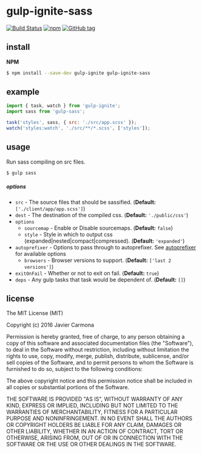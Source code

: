 # gulp-ignite-sass

[![Build Status](https://travis-ci.org/jscarmona/gulp-ignite-sass.svg?branch=master)](https://travis-ci.org/jscarmona/gulp-ignite-sass)
[![npm](https://img.shields.io/npm/dt/gulp-ignite-sass.svg?maxAge=2592000)]()
[![GitHub tag](https://img.shields.io/github/release/jscarmona/gulp-ignite-sass.svg?maxAge=2592000)]()

## install

**NPM**

```bash
$ npm install --save-dev gulp-ignite gulp-ignite-sass
```

## example

```js
import { task, watch } from 'gulp-ignite';
import sass from 'gulp-sass';

task('styles', sass, { src: './src/app.scss' });
watch('styles:watch', './src/**/*.scss', ['styles']);
```

## usage

Run sass compiling on src files.

```bash
$ gulp sass
```

##### options
- `src` - The source files that should be sassified. (**Default:** `['./client/app/app.scss']`)
- `dest` - The destination of the compiled css. (**Default:** `'./public/css'`)
- `options`
  - `sourcemap` - Enable or Disable sourcemaps. (**Default:** `false`)
  - `style` - Style in which to output css (expanded|nested|compact|compressed). (**Default:** `'expanded'`)
- `autoprefixer` - Options to pass through to autoprefixer. See [autoprefixer](https://github.com/postcss/autoprefixer#options) for available options
  - `browsers` - Browser versions to support. (**Default:** `['last 2 versions']`)
- `exitOnFail` - Whether or not to exit on fail. (**Default:** `true`)
- `deps` - Any gulp tasks that task would be dependent of. (**Default:** `[]`)

## license

The MIT License (MIT)

Copyright (c) 2016 Javier Carmona

Permission is hereby granted, free of charge, to any person obtaining a copy
of this software and associated documentation files (the "Software"), to deal
in the Software without restriction, including without limitation the rights
to use, copy, modify, merge, publish, distribute, sublicense, and/or sell
copies of the Software, and to permit persons to whom the Software is
furnished to do so, subject to the following conditions:

The above copyright notice and this permission notice shall be included in
all copies or substantial portions of the Software.

THE SOFTWARE IS PROVIDED "AS IS", WITHOUT WARRANTY OF ANY KIND, EXPRESS OR
IMPLIED, INCLUDING BUT NOT LIMITED TO THE WARRANTIES OF MERCHANTABILITY,
FITNESS FOR A PARTICULAR PURPOSE AND NONINFRINGEMENT. IN NO EVENT SHALL THE
AUTHORS OR COPYRIGHT HOLDERS BE LIABLE FOR ANY CLAIM, DAMAGES OR OTHER
LIABILITY, WHETHER IN AN ACTION OF CONTRACT, TORT OR OTHERWISE, ARISING FROM,
OUT OF OR IN CONNECTION WITH THE SOFTWARE OR THE USE OR OTHER DEALINGS IN
THE SOFTWARE.
